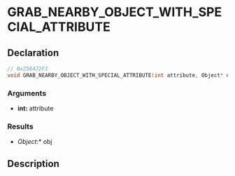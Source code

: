 # GRAB_NEARBY_OBJECT_WITH_SPECIAL_ATTRIBUTE

## Declaration
```cpp
// 0x256472F1
void GRAB_NEARBY_OBJECT_WITH_SPECIAL_ATTRIBUTE(int attribute, Object* obj);
```

### Arguments
- **int:** attribute

### Results
- **Object*:** obj

## Description
